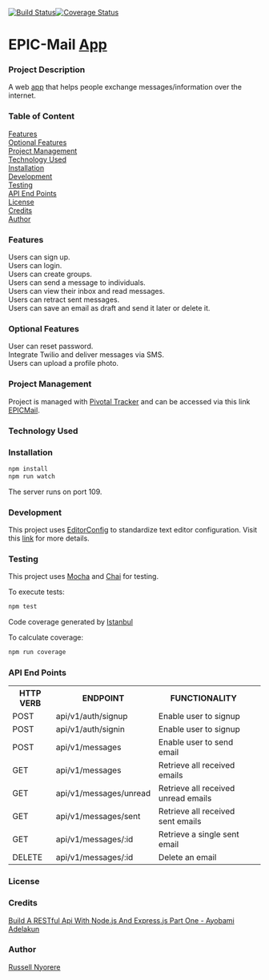 [![Build Status](https://travis-ci.org/neorusse/epic-mail.svg?branch=develop)](https://travis-ci.org/neorusse/epic-mail)[![Coverage Status](https://coveralls.io/repos/github/neorusse/epic-mail/badge.svg?branch=develop)](https://coveralls.io/github/neorusse/epic-mail?branch=develop)

# EPIC-Mail [App](https://neorusse.github.io/epic-mail/)

### Project Description

A web [app](https://neorusse.github.io/epic-mail/) that helps people exchange messages/information over the internet.

### Table of Content

[Features](#features)<br/>
[Optional Features](#optional-features)<br/>
[Project Management](#project-management)<br/>
[Technology Used](#technology-used)<br/>
[Installation](#installation)<br/>
[Development](#development)<br/>
[Testing](#testing)<br/>
[API End Points](#api-end-points)<br/>
[License](#license)<br/>
[Credits](#credits)<br/>
[Author](#author)

### Features

Users can sign up.<br/>
Users can login.<br/>
Users can create groups.<br/>
Users can send a message to individuals.<br/>
Users can view their inbox and read messages.<br/>
Users can retract sent messages.<br/>
Users can save an email as draft and send it later or delete it.

### Optional Features

User can reset password.<br/>
Integrate Twilio and deliver messages via SMS.<br/>
Users can upload a profile photo.

### Project Management

Project is managed with [Pivotal Tracker](https://www.pivotaltracker.com) and can be accessed via this link [EPICMail](https://www.pivotaltracker.com/n/projects/2314418).

### Technology Used

### Installation

```bash
npm install
npm run watch
```

The server runs on port 109.

### Development

This project uses [EditorConfig](http://editorconfig.org) to standardize text editor configuration. Visit this [link](http://editorconfig.org) for more details.

### Testing

This project uses [Mocha](https://mochajs.org/) and [Chai](https://www.chaijs.com/) for testing.

To execute tests:

```bash
npm test
```

Code coverage generated by [Istanbul](https://istanbul.js.org/)

To calculate coverage:

```bash
npm run coverage
```

### API End Points

<table>

<tr><th>HTTP VERB</th><th>ENDPOINT</th><th>FUNCTIONALITY</th></tr>
<tr><td>POST</td> <td>api/v1/auth/signup</td>  <td>Enable user to signup</td></tr>

<tr><td>POST</td> <td>api/v1/auth/signin</td>  <td>Enable user to signup</td></tr>

<tr><td>POST</td> <td>api/v1/messages</td>  <td>Enable user to send email</td></tr>

<tr><td>GET</td> <td>api/v1/messages</td> <td>Retrieve all received emails</td></tr>

<tr><td>GET</td> <td>api/v1/messages/unread</td> <td>Retrieve all received unread emails</td></tr>

<tr><td>GET</td> <td>api/v1/messages/sent</td> <td>Retrieve all received sent emails</td></tr>

<tr><td>GET</td> <td>api/v1/messages/:id</td> <td>Retrieve a single sent email<td></tr>

<tr><td>DELETE</td> <td>api/v1/messages/:id</td> <td>Delete an email<td></tr>
      </table>

### License

### Credits

[Build A RESTful Api With Node.js And Express.js Part One - Ayobami Adelakun](https://medium.com/@purposenigeria/build-a-restful-api-with-node-js-and-express-js-d7e59c7a3dfb)

### Author

[Russell Nyorere](https://neorusse.github.io/)
